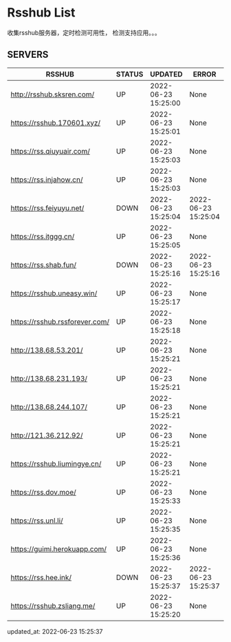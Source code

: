 # Rsshub List

收集rsshub服务器，定时检测可用性， 检测支持应用。。。


## SERVERS

|  RSSHUB   | STATUS  | UPDATED  | ERROR  | TWITTER |  
|  ----  | ----  | ----  | ----  | ---- |  
| http://rsshub.sksren.com/ | UP | 2022-06-23 15:25:00 | None |OK|  
| https://rsshub.170601.xyz/ | UP | 2022-06-23 15:25:01 | None |OK|  
| https://rss.qiuyuair.com/ | UP | 2022-06-23 15:25:03 | None ||  
| https://rss.injahow.cn/ | UP | 2022-06-23 15:25:03 | None ||  
| https://rss.feiyuyu.net/ | DOWN | 2022-06-23 15:25:04 | 2022-06-23 15:25:04 |  
| https://rss.itggg.cn/ | UP | 2022-06-23 15:25:05 | None ||  
| https://rss.shab.fun/ | DOWN | 2022-06-23 15:25:16 | 2022-06-23 15:25:16 |  
| https://rsshub.uneasy.win/ | UP | 2022-06-23 15:25:17 | None ||  
| https://rsshub.rssforever.com/ | UP | 2022-06-23 15:25:18 | None |OK|  
| http://138.68.53.201/ | UP | 2022-06-23 15:25:21 | None ||  
| http://138.68.231.193/ | UP | 2022-06-23 15:25:21 | None ||  
| http://138.68.244.107/ | UP | 2022-06-23 15:25:21 | None ||  
| http://121.36.212.92/ | UP | 2022-06-23 15:25:21 | None ||  
| https://rsshub.liumingye.cn/ | UP | 2022-06-23 15:25:21 | None ||  
| https://rss.dov.moe/ | UP | 2022-06-23 15:25:33 | None |OK|  
| https://rss.unl.li/ | UP | 2022-06-23 15:25:35 | None ||  
| https://guimi.herokuapp.com/ | UP | 2022-06-23 15:25:36 | None ||  
| https://rss.hee.ink/ | DOWN | 2022-06-23 15:25:37 | 2022-06-23 15:25:37 |  
| https://rsshub.zsliang.me/ | UP | 2022-06-23 15:25:20 | None |OK|  
  

updated_at: 2022-06-23 15:25:37  
